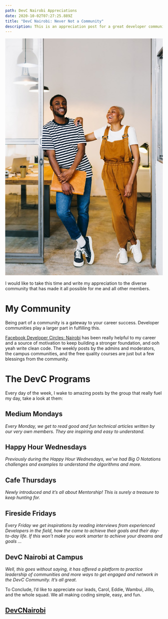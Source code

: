 ```yaml
---
path: DevC Nairobi Appreciations
date: 2020-10-02T07:27:25.889Z
title: "DevC Nairobi: Never Not a Community"
description: This is an appreciation post for a great developer community
---
```

![](../assets/devcnbi.jpeg)

I would like to take this time and write my appreciation to the diverse community that has made it all possible for me and all other members.

# My Community

Being part of a community is a gateway to your career success. Developer communities play a larger part in fulfilling this.

[Facebook Developer Circles: Nairobi](https://www.facebook.com/groups/DevCNairobi) has been really helpful to my career and a source of motivation to keep building a stronger foundation, and ooh yeah write clean code. The weekly posts by the admins and moderators, the campus communities, and the free quality courses are just but a few blessings from the community.

# The DevC Programs

Every day of the week, I wake to amazing posts by the group that really fuel my day, take a look at them:

## Medium Mondays

*Every Monday, we get to read good and fun technical articles written by our very own members. They are inspiring and easy to understand.*

## Happy Hour Wednesdays

*Previously during the Happy Hour Wednesdays, we’ve had Big O Notations challenges and examples to understand the algorithms and more.*

## Cafe Thursdays

*Newly introduced and it’s all about Mentorship! This is surely a treasure to keep hunting for.*

## Fireside Fridays

*Every Friday we get inspirations by reading interviews from experienced Developers in the field, how the came to achieve their goals and their day-to-day life. If this won’t make you work smarter to achieve your dreams and goals …*

## DevC Nairobi at Campus

*Well, this goes without saying, it has offered a platform to practice leadership of communities and more ways to get engaged and network in the DevC Community. It’s all great.*

To Conclude, I’d like to appreciate our leads, Carol, Eddie, Wambui, Jillo, and the whole squad. We all making coding simple, easy, and fun.

## [DevCNairobi](https://medium.com/devcnairobi?source=post_sidebar--------------------------post_sidebar-----------)